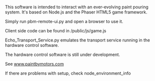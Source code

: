 This software is intended to interact with an ever-evolving paint pouring system. It's based on Node.js and the Phaser HTML5 game framework.

Simply run pbm-remote-ui.py and open a browser to use it.

Client side code can be found in /public/js/game.js

Echo_Transport_Service.py emulates the transport service running in the hardware control software.

The hardware control software is still under development.

See www.paintbymotors.com

If there are problems with setup, check node_environment_info
